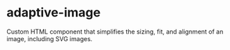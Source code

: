 # adaptive-image
Custom HTML component that simplifies the sizing, fit, and alignment of an image, including SVG images.
